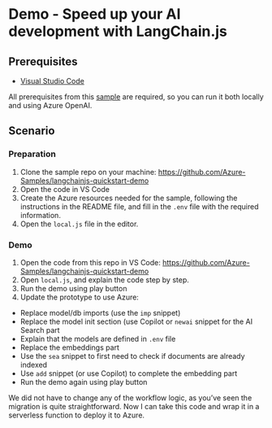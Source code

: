 # Demo - Speed up your AI development with LangChain.js

## Prerequisites
- [Visual Studio Code](https://code.visualstudio.com/)

All prerequisites from this [sample](https://github.com/Azure-Samples/langchainjs-quickstart-demo) are required, so you can run it both locally and using Azure OpenAI.

## Scenario

### Preparation

1. Clone the sample repo on your machine: https://github.com/Azure-Samples/langchainjs-quickstart-demo
2. Open the code in VS Code
3. Create the Azure resources needed for the sample, following the instructions in the README file, and fill in the `.env` file with the required information.
4. Open the `local.js` file in the editor.

### Demo

1. Open the code from this repo in VS Code: https://github.com/Azure-Samples/langchainjs-quickstart-demo
2. Open `local.js`, and explain the code step by step.
3. Run the demo using play button
4. Update the prototype to use Azure:
  - Replace model/db imports (use the `imp` snippet)
  - Replace the model init section (use Copilot or `newai` snippet for the AI Search part
  - Explain that the models are defined in `.env` file
  - Replace the embeddings part
  - Use the `sea` snippet to first need to check if documents are already indexed
  - Use `add` snippet (or use Copilot) to complete the embedding part
  - Run the demo again using play button

We did not have to change any of the workflow logic, as you’ve seen the migration is quite straightforward. Now I can take this code and wrap it in a serverless function to deploy it to Azure.
